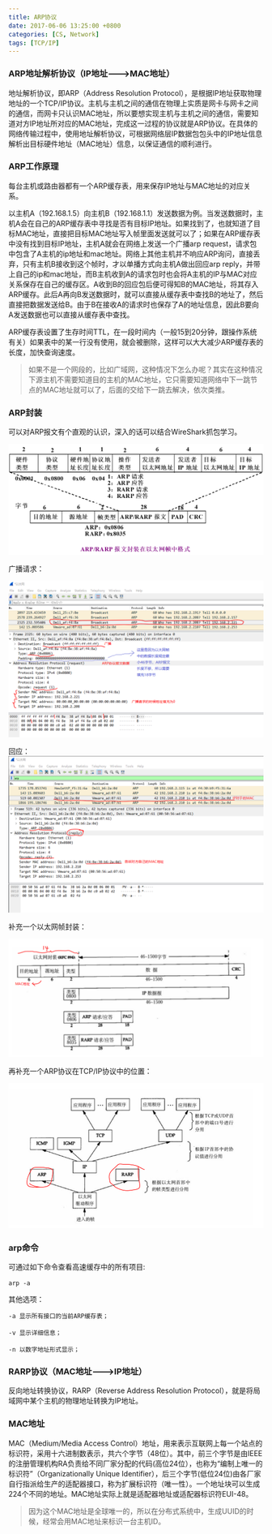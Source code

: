 ```yaml
---
title: ARP协议
date: 2017-06-06 13:25:00 +0800
categories: [CS, Network]
tags: [TCP/IP]
---
```



### ARP地址解析协议（IP地址--->MAC地址）
地址解析协议，即ARP（Address Resolution Protocol），是根据IP地址获取物理地址的一个TCP/IP协议。主机与主机之间的通信在物理上实质是网卡与网卡之间的通信，而网卡只认识MAC地址，所以要想实现主机与主机之间的通信，需要知道对方IP地址所对应的MAC地址，完成这一过程的协议就是ARP协议。在具体的网络传输过程中，使用地址解析协议，可根据网络层IP数据包包头中的IP地址信息解析出目标硬件地址（MAC地址）信息，以保证通信的顺利进行。

### ARP工作原理
每台主机或路由器都有一个ARP缓存表，用来保存IP地址与MAC地址的对应关系。

以主机A（192.168.1.5）向主机B（192.168.1.1）发送数据为例。当发送数据时，主机A会在自己的ARP缓存表中寻找是否有目标IP地址。如果找到了，也就知道了目标MAC地址，直接把目标MAC地址写入帧里面发送就可以了；如果在ARP缓存表中没有找到目标IP地址，主机A就会在网络上发送一个广播arp request，请求包中包含了A主机的ip地址和mac地址。网络上其他主机并不响应ARP询问，直接丢弃，只有主机B接收到这个帧时，才以单播方式向主机A做出回应arp reply，并带上自己的ip和mac地址，而B主机收到A的请求包时也会将A主机的IP与MAC对应关系保存在自己的缓存区。A收到B的回应包后便可得知B的MAC地址，将其存入ARP缓存。此后A再向B发送数据时，就可以直接从缓存表中查找B的地址了，然后直接把数据发送给B。由于B在接收A的请求时也保存了A的地址信息，因此B要向A发送数据也可以直接从缓存表中查找。

ARP缓存表设置了生存时间TTL，在一段时间内（一般15到20分钟，跟操作系统有关）如果表中的某一行没有使用，就会被删除，这样可以大大减少ARP缓存表的长度，加快查询速度。 

> 如果不是一个网段的，比如广域网，这种情况下怎么办呢？其实在这种情况下源主机不需要知道目的主机的MAC地址，它只需要知道网络中下一跳节点的MAC地址就可以了，后面的交给下一跳去解决，依次类推。

### ARP封装
可以对ARP报文有个直观的认识，深入的话可以结合WireShark抓包学习。

![在这里插入图片描述](/assets/img/network/arp.png)

广播请求：

![](/assets/img/network/arp_request.png)


回应：
![image](/assets/img/network/arp_reply.png)


补充一个以太网帧封装：

![](/assets/img/network/以太网帧格式.png)


再补充一个ARP协议在TCP/IP协议中的位置：

![在这里插入图片描述](/assets/img/network/ARP协议在TCPIP协议簇中的位置.png)

### arp命令
可通过如下命令查看高速缓存中的所有项目:
```
arp -a
```
其他选项：
```
-a 显示所有接口的当前ARP缓存表；

-v 显示详细信息； 

-n 以数字地址形式显示； 
```

### RARP协议（MAC地址--->IP地址）
反向地址转换协议，RARP（Reverse Address Resolution Protocol），就是将局域网中某个主机的物理地址转换为IP地址。

### MAC地址
MAC（Medium/Media Access Control）地址，用来表示互联网上每一个站点的标识符，采用十六进制数表示，共六个字节（48位）。其中，前三个字节是由IEEE的注册管理机构RA负责给不同厂家分配的代码(高位24位），也称为“编制上唯一的标识符”（Organizationally Unique Identifier），后三个字节(低位24位)由各厂家自行指派给生产的适配器接口，称为扩展标识符（唯一性）。一个地址块可以生成224个不同的地址。MAC地址实际上就是适配器地址或适配器标识符EUI-48。
>因为这个MAC地址是全球唯一的，所以在分布式系统中，生成UUID的时候，经常会用MAC地址来标识一台主机ID。